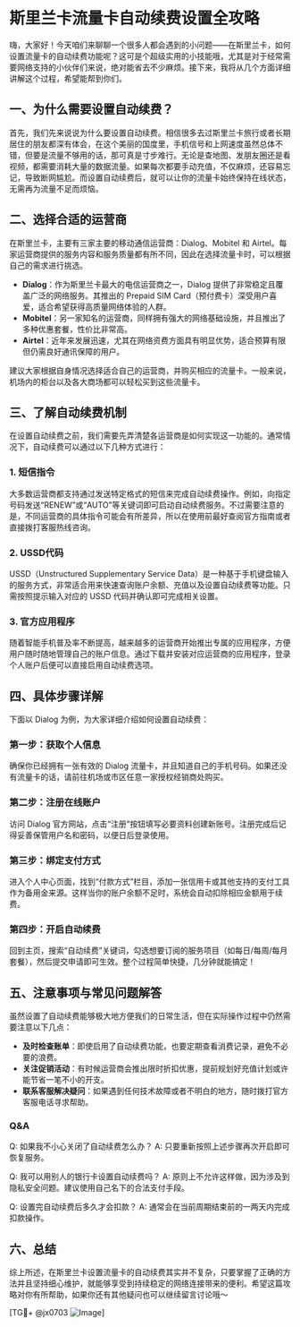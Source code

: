 # 斯里兰卡流量卡自动续费设置全攻略

嗨，大家好！今天咱们来聊聊一个很多人都会遇到的小问题——在斯里兰卡，如何设置流量卡的自动续费功能呢？这可是个超级实用的小技能哦，尤其是对于经常需要网络支持的小伙伴们来说，绝对能省去不少麻烦。接下来，我将从几个方面详细讲解这个过程，希望能帮到你们。

## 一、为什么需要设置自动续费？

首先，我们先来说说为什么要设置自动续费。相信很多去过斯里兰卡旅行或者长期居住的朋友都深有体会，在这个美丽的国度里，手机信号和上网速度虽然总体不错，但要是流量不够用的话，那可真是寸步难行。无论是查地图、发朋友圈还是看视频，都需要消耗大量的数据流量。如果每次都要手动充值，不仅麻烦，还容易忘记，导致断网尴尬。而设置自动续费后，就可以让你的流量卡始终保持在线状态，无需再为流量不足而烦恼。

## 二、选择合适的运营商

在斯里兰卡，主要有三家主要的移动通信运营商：Dialog、Mobitel 和 Airtel。每家运营商提供的服务内容和服务质量都有所不同，因此在选择流量卡时，可以根据自己的需求进行挑选。

- **Dialog**：作为斯里兰卡最大的电信运营商之一，Dialog 提供了非常稳定且覆盖广泛的网络服务。其推出的 Prepaid SIM Card（预付费卡）深受用户喜爱，适合希望获得高质量网络体验的人群。
- **Mobitel**：另一家知名的运营商，同样拥有强大的网络基础设施，并且推出了多种优惠套餐，性价比非常高。
- **Airtel**：近年来发展迅速，尤其在网络资费方面具有明显优势，适合预算有限但仍需良好通讯保障的用户。

建议大家根据自身情况选择适合自己的运营商，并购买相应的流量卡。一般来说，机场内的柜台以及各大商场都可以轻松买到这些流量卡。

## 三、了解自动续费机制

在设置自动续费之前，我们需要先弄清楚各运营商是如何实现这一功能的。通常情况下，自动续费可以通过以下几种方式进行：

### 1. 短信指令
大多数运营商都支持通过发送特定格式的短信来完成自动续费操作。例如，向指定号码发送“RENEW”或“AUTO”等关键词即可启动自动续费服务。不过需要注意的是，不同运营商的具体指令可能会有所差异，所以在使用前最好查阅官方指南或者直接拨打客服热线咨询。

### 2. USSD代码
USSD（Unstructured Supplementary Service Data）是一种基于手机键盘输入的服务方式，非常适合用来快速查询账户余额、充值以及设置自动续费等功能。只需按照提示输入对应的 USSD 代码并确认即可完成相关设置。

### 3. 官方应用程序
随着智能手机普及率不断提高，越来越多的运营商开始推出专属的应用程序，方便用户随时随地管理自己的账户信息。通过下载并安装对应运营商的应用程序，登录个人账户后便可以直接启用自动续费选项。

## 四、具体步骤详解

下面以 Dialog 为例，为大家详细介绍如何设置自动续费：

### 第一步：获取个人信息
确保你已经拥有一张有效的 Dialog 流量卡，并且知道自己的手机号码。如果还没有流量卡的话，请前往机场或市区任意一家授权经销商处购买。

### 第二步：注册在线账户
访问 Dialog 官方网站，点击“注册”按钮填写必要资料创建新账号。注册完成后记得妥善保管用户名和密码，以便日后登录使用。

### 第三步：绑定支付方式
进入个人中心页面，找到“付款方式”栏目，添加一张信用卡或其他支持的支付工具作为备用金来源。这样当你的账户余额不足时，系统会自动扣除相应金额用于续费。

### 第四步：开启自动续费
回到主页，搜索“自动续费”关键词，勾选想要订阅的服务项目（如每日/每周/每月套餐），然后提交申请即可生效。整个过程简单快捷，几分钟就能搞定！

## 五、注意事项与常见问题解答

虽然设置了自动续费能够极大地方便我们的日常生活，但在实际操作过程中仍然需要注意以下几点：

- **及时检查账单**：即使启用了自动续费功能，也要定期查看消费记录，避免不必要的浪费。
- **关注促销活动**：有时候运营商会推出限时折扣优惠，提前规划好充值计划或许能节省一笔不小的开支。
- **联系客服解决疑问**：如果遇到任何技术故障或者不明白的地方，随时拨打官方客服电话寻求帮助。

### Q&A
Q: 如果我不小心关闭了自动续费怎么办？
A: 只要重新按照上述步骤再次开启即可恢复服务。

Q: 我可以用别人的银行卡设置自动续费吗？
A: 原则上不允许这样做，因为涉及到隐私安全问题。建议使用自己名下的合法支付手段。

Q: 设置完自动续费后多久才会扣款？
A: 通常会在当前周期结束前的一两天内完成扣款操作。

## 六、总结

综上所述，在斯里兰卡设置流量卡的自动续费其实并不复杂，只要掌握了正确的方法并且坚持细心维护，就能够享受到持续稳定的网络连接带来的便利。希望这篇攻略对你有所帮助，如果你还有其他疑问也可以继续留言讨论哦～

[TG💪+ @jx0703 ![Image](https://github.com/user-attachments/assets/dbca1d08-cadb-493c-b0ec-ad6f7a83f270)]